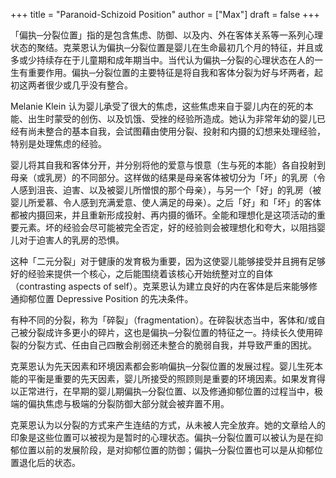 +++
title = "Paranoid-Schizoid Position"
author = ["Max"]
draft = false
+++

「偏执─分裂位置」指的是包含焦虑、防御、以及内、外在客体关系等一系列心理状态的聚结。克莱恩认为偏执─分裂位置是婴儿在生命最初几个月的特征，并且或多或少持续存在于儿童期和成年期当中。当代认为偏执─分裂的心理状态在人的一生有重要作用。偏执─分裂位置的主要特征是将自我和客体分裂为好与坏两者，起初这两者很少或几乎没有整合。

Melanie Klein 认为婴儿承受了很大的焦虑，这些焦虑来自于婴儿内在的死的本能、出生时蒙受的创伤、以及饥饿、受挫的经验所造成。她认为非常年幼的婴儿已经有尚未整合的基本自我，会试图藉由使用分裂、投射和内摄的幻想来处理经验，特别是处理焦虑的经验。

婴儿将其自我和客体分开，并分别将他的爱意与恨意（生与死的本能）各自投射到母亲（或乳房）的不同部分。这样做的结果是母亲客体被切分为「坏」的乳房（令人感到沮丧、迫害、以及被婴儿所憎恨的那个母亲），与另一个「好」的乳房（被婴儿所爱慕、令人感到充满爱意、使人满足的母亲）。之后「好」和「坏」的客体都被内摄回来，并且重新形成投射、再内摄的循环。全能和理想化是这项活动的重要元素。坏的经验会尽可能被完全否定，好的经验则会被理想化和夸大，以阻挡婴儿对于迫害人的乳房的恐惧。

这种「二元分裂」对于健康的发育极为重要，因为这使婴儿能够接受并且拥有足够好的经验来提供一个核心，之后能围绕着该核心开始统整对立的自体（contrasting aspects of self）。克莱恩认为建立良好的内在客体是后来能够修通抑郁位置 Depressive Position 的先决条件。

有种不同的分裂，称为「碎裂」（fragmentation）。在碎裂状态当中，客体和/或自己被分裂成许多更小的碎片，这也是偏执─分裂位置的特征之一。持续长久使用碎裂的分裂方式、任由自己四散会削弱还未整合的脆弱自我，并导致严重的困扰。

克莱恩认为先天因素和环境因素都会影响偏执─分裂位置的发展过程。婴儿生死本能的平衡是重要的先天因素，婴儿所接受的照顾则是重要的环境因素。如果发育得以正常进行，在早期的婴儿期偏执─分裂位置、以及修通抑郁位置的过程当中，极端的偏执焦虑与极端的分裂防御大部分就会被弃置不用。

克莱恩认为以分裂的方式来产生连结的方式，从未被人完全放弃。她的文章给人的印象是这些位置可以被视为是暂时的心理状态。偏执─分裂位置可以被认为是在抑郁位置以前的发展阶段，是对抑郁位置的防御；偏执─分裂位置也可以是从抑郁位置退化后的状态。
